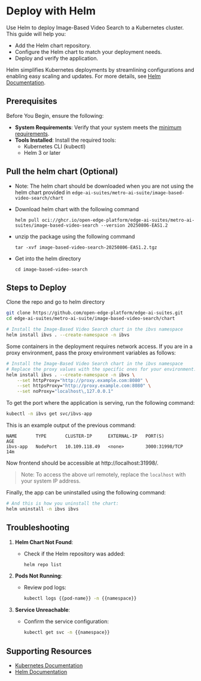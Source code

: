 # Deploy with Helm

Use Helm to deploy Image-Based Video Search to a Kubernetes cluster. This guide
will help you:

- Add the Helm chart repository.
- Configure the Helm chart to match your deployment needs.
- Deploy and verify the application.

Helm simplifies Kubernetes deployments by streamlining configurations and
enabling easy scaling and updates. For more details, see
[Helm Documentation](https://helm.sh/docs/).

## Prerequisites

Before You Begin, ensure the following:

- **System Requirements**: Verify that your system meets the
  [minimum requirements](./system-requirements.md).
- **Tools Installed**: Install the required tools:
  - Kubernetes CLI (kubectl)
  - Helm 3 or later

## Pull the helm chart (Optional)

- Note: The helm chart should be downloaded when you are not using the helm chart provided in `edge-ai-suites/metro-ai-suite/image-based-video-search/chart`

- Download helm chart with the following command

    `helm pull oci://ghcr.io/open-edge-platform/edge-ai-suites/metro-ai-suites/image-based-video-search --version 20250806-EAS1.2`
- unzip the package using the following command

    `tar -xvf image-based-video-search-20250806-EAS1.2.tgz`
- Get into the helm directory

    `cd image-based-video-search`

## Steps to Deploy

Clone the repo and go to helm directory
```bash
git clone https://github.com/open-edge-platform/edge-ai-suites.git
cd edge-ai-suites/metro-ai-suite/image-based-video-search/chart
```

```bash
# Install the Image-Based Video Search chart in the ibvs namespace
helm install ibvs . --create-namespace -n ibvs 
```

Some containers in the deployment requires network access. If you are in a proxy
environment, pass the proxy environment variables as follows:

```bash
# Install the Image-Based Video Search chart in the ibvs namespace
# Replace the proxy values with the specific ones for your environment:
helm install ibvs . --create-namespace -n ibvs \
    --set httpProxy="http://proxy.example.com:8080" \
    --set httpsProxy="http://proxy.example.com:8080" \
    --set noProxy="localhost\,127.0.0.1"
```

To get the port where the application is serving, run the following command:

```bash
kubectl -n ibvs get svc/ibvs-app
```

This is an example output of the previous command:

```text
NAME       TYPE       CLUSTER-IP      EXTERNAL-IP   PORT(S)          AGE
ibvs-app   NodePort   10.109.118.49   <none>        3000:31998/TCP   14m
```

Now frontend should be accessible at http://localhost:31998/.
> Note: To access the above url remotely, replace the `localhost` with your system IP address. 

Finally, the app can be uninstalled using the following command:

```bash
# And this is how you uninstall the chart:
helm uninstall -n ibvs ibvs
```

## Troubleshooting

1. **Helm Chart Not Found**:

   - Check if the Helm repository was added:

     ```bash
     helm repo list
     ```

1. **Pods Not Running**:

   - Review pod logs:

     ```bash
     kubectl logs {{pod-name}} -n {{namespace}}
     ```

1. **Service Unreachable**:

   - Confirm the service configuration:

     ```bash
     kubectl get svc -n {{namespace}}
     ```

## Supporting Resources

- [Kubernetes Documentation](https://kubernetes.io/docs/home/)
- [Helm Documentation](https://helm.sh/docs/)

